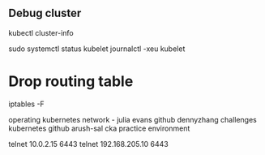 ## Debug cluster

kubectl cluster-info

sudo systemctl status kubelet
journalctl -xeu kubelet

# Drop routing table
iptables -F

operating kubernetes network - julia evans
github dennyzhang challenges kubernetes
github arush-sal cka practice environment

telnet 10.0.2.15 6443
telnet 192.168.205.10 6443
